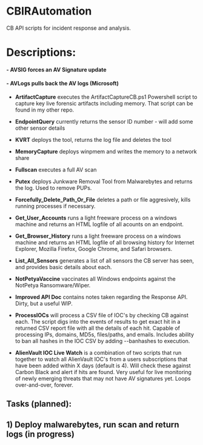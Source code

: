 # CBIRAutomation
CB API scripts for incident response and analysis.

 
# Descriptions:
####  - **AVSIG** forces an AV Signature update

####  - **AVLogs** pulls back the AV logs (Microsoft)

 - **ArtifactCapture** executes the ArtifactCaptureCB.ps1 Powershell script to capture key live forensic artifacts including memory.  That script can be found in my other repo.

 - **EndpointQuery** currently returns the sensor ID number - will add some other sensor details

 - **KVRT** deploys the tool, returns the log file and deletes the tool

 - **MemoryCapture** deploys winpmem and writes the memory to a network share

 - **Fullscan** executes a full AV scan

 - **Putex** deploys Junkware Removal Tool from Malwarebytes and returns the log. Used to remove PUPs.

 - **Forcefully_Delete_Path_Or_File** deletes a path or file aggresively, kills running processes if necessary.

 - **Get_User_Accounts** runs a light freeware process on a windows machine and returns an HTML logfile of all acounts on an endpoint.
 
 - **Get_Browser_History** runs a light freeware process on a windows machine and returns an HTML logfile of all browsing history for Internet Explorer, Mozilla Firefox, Google Chrome, and Safari browsers.

 - **List_All_Sensors** generates a list of all sensors the CB server has seen, and provides basic details about each.

 - **NotPetyaVaccine** vaccinates all Windows endpoints against the NotPetya Ransomware/Wiper.
 
 - **Improved API Doc** contains notes taken regarding the Response API. Dirty, but a useful WIP.
 
 - **ProcessIOCs** will process a CSV file of IOC's by checking CB against each. The script digs into the events of results to get exact hit in a returned CSV report file with all the details of each hit. Capable of processing IPs, domains, MD5s, files/paths, and emails. Includes ability to ban all hashes in the IOC CSV by adding --banhashes to execution.
 
 - **AlienVault IOC Live Watch** is a combination of two scripts that run together to watch all AlienVault IOC's from a users subscriptions that have been added within X days (default is 4). Will check these against Carbon Black and alert if hits are found. Very useful for live monitoring of newly emerging threats that may not have AV signatures yet. Loops over-and-over, forever.


##	Tasks (planned):
##		1) Deploy malwarebytes, run scan and return logs (in progress)
